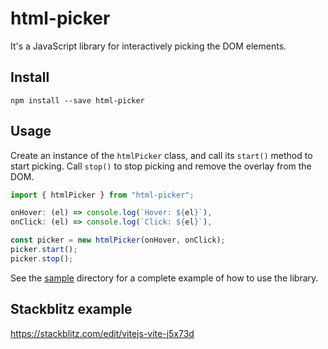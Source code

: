 # html-picker

It's a JavaScript library for interactively picking the DOM elements.

## Install

```npm install --save html-picker```

## Usage

Create an instance of the `htmlPicker` class, and call its `start()` method to start picking. Call `stop()` to stop picking and remove the overlay from the DOM.

```javascript
import { htmlPicker } from "html-picker";

onHover: (el) => console.log(`Hover: ${el}`),
onClick: (el) => console.log(`Click: ${el}`),

const picker = new htmlPicker(onHover, onClick);
picker.start();
picker.stop();
```

See the [sample](sample/)  directory for a complete example of how to use the library.

## Stackblitz example

https://stackblitz.com/edit/vitejs-vite-j5x73d
